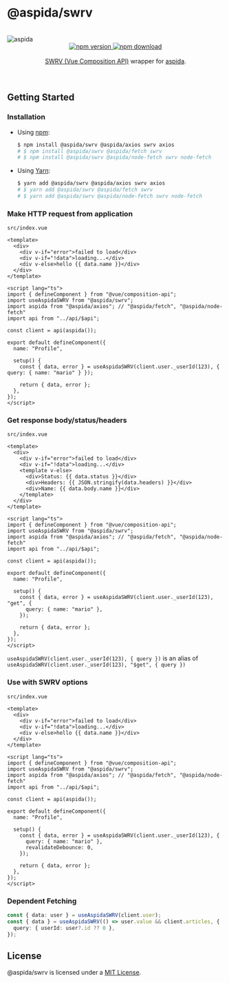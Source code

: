 # @aspida/swrv

<br />
<img src="https://aspida.github.io/aspida/logos/png/logo.png" alt="aspida" title="aspida" />
<div align="center">
  <a href="https://www.npmjs.com/package/@aspida/swrv">
    <img src="https://img.shields.io/npm/v/@aspida/swrv" alt="npm version" />
  </a>
  <a href="https://www.npmjs.com/package/@aspida/swrv">
    <img src="https://img.shields.io/npm/dm/@aspida/swrv" alt="npm download" />
  </a>
</div>
<br />
<div align="center"><a href="https://github.com/Kong/swrv">SWRV (Vue Composition API)</a> wrapper for <a href="https://github.com/aspida/aspida/">aspida</a>.</div>
<br />
<br />

## Getting Started

### Installation

- Using [npm](https://www.npmjs.com/):

  ```sh
  $ npm install @aspida/swrv @aspida/axios swrv axios
  # $ npm install @aspida/swrv @aspida/fetch swrv
  # $ npm install @aspida/swrv @aspida/node-fetch swrv node-fetch
  ```

- Using [Yarn](https://yarnpkg.com/):

  ```sh
  $ yarn add @aspida/swrv @aspida/axios swrv axios
  # $ yarn add @aspida/swrv @aspida/fetch swrv
  # $ yarn add @aspida/swrv @aspida/node-fetch swrv node-fetch
  ```

### Make HTTP request from application

`src/index.vue`

```vue
<template>
  <div>
    <div v-if="error">failed to load</div>
    <div v-if="!data">loading...</div>
    <div v-else>hello {{ data.name }}</div>
  </div>
</template>

<script lang="ts">
import { defineComponent } from "@vue/composition-api";
import useAspidaSWRV from "@aspida/swrv";
import aspida from "@aspida/axios"; // "@aspida/fetch", "@aspida/node-fetch"
import api from "../api/$api";

const client = api(aspida());

export default defineComponent({
  name: "Profile",

  setup() {
    const { data, error } = useAspidaSWRV(client.user._userId(123), { query: { name: "mario" } });

    return { data, error };
  },
});
</script>
```

### Get response body/status/headers

`src/index.vue`

```vue
<template>
  <div>
    <div v-if="error">failed to load</div>
    <div v-if="!data">loading...</div>
    <template v-else>
      <div>Status: {{ data.status }}</div>
      <div>Headers: {{ JSON.stringify(data.headers) }}</div>
      <div>Name: {{ data.body.name }}</div>
    </template>
  </div>
</template>

<script lang="ts">
import { defineComponent } from "@vue/composition-api";
import useAspidaSWRV from "@aspida/swrv";
import aspida from "@aspida/axios"; // "@aspida/fetch", "@aspida/node-fetch"
import api from "../api/$api";

const client = api(aspida());

export default defineComponent({
  name: "Profile",

  setup() {
    const { data, error } = useAspidaSWRV(client.user._userId(123), "get", {
      query: { name: "mario" },
    });

    return { data, error };
  },
});
</script>
```

`useAspidaSWRV(client.user._userId(123), { query })` is an alias of `useAspidaSWRV(client.user._userId(123), "$get", { query })`

### Use with SWRV options

`src/index.vue`

```vue
<template>
  <div>
    <div v-if="error">failed to load</div>
    <div v-if="!data">loading...</div>
    <div v-else>hello {{ data.name }}</div>
  </div>
</template>

<script lang="ts">
import { defineComponent } from "@vue/composition-api";
import useAspidaSWRV from "@aspida/swrv";
import aspida from "@aspida/axios"; // "@aspida/fetch", "@aspida/node-fetch"
import api from "../api/$api";

const client = api(aspida());

export default defineComponent({
  name: "Profile",

  setup() {
    const { data, error } = useAspidaSWRV(client.user._userId(123), {
      query: { name: "mario" },
      revalidateDebounce: 0,
    });

    return { data, error };
  },
});
</script>
```

### Dependent Fetching

```ts
const { data: user } = useAspidaSWRV(client.user);
const { data } = useAspidaSWRV(() => user.value && client.articles, {
  query: { userId: user?.id ?? 0 },
});
```

## License

@aspida/swrv is licensed under a [MIT License](https://github.com/aspida/aspida/blob/master/packages/aspida-swrv/LICENSE).
